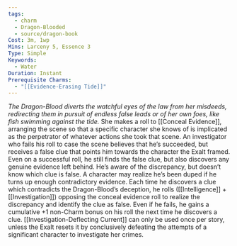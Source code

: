 ```yaml
---
tags:
  - charm
  - Dragon-Blooded
  - source/dragon-book
Cost: 3m, 1wp
Mins: Larceny 5, Essence 3
Type: Simple
Keywords:
  - Water
Duration: Instant
Prerequisite Charms:
  - "[[Evidence-Erasing Tide]]"
---
```

*The Dragon-Blood diverts the watchful eyes of the law from her misdeeds, redirecting them in pursuit of endless false leads or of her own foes, like fish swimming against the tide.*
She makes a roll to [[Conceal Evidence]], arranging the scene so that a specific character she knows of is implicated as the perpetrator of whatever actions she took that scene. An investigator who fails his roll to case the scene believes that he’s succeeded, but receives a false clue that points him towards the character the Exalt framed. Even on a successful roll, he still finds the false clue, but also discovers any genuine evidence left behind. He’s aware of the discrepancy, but doesn’t know which clue is false. A character may realize he’s been duped if he turns up enough contradictory evidence. Each time he discovers a clue which contradicts the Dragon-Blood’s deception, he rolls ([[Intelligence]] + [[Investigation]]) opposing the conceal evidence roll to realize the discrepancy and identify the clue as false. Even if he fails, he gains a cumulative +1 non-Charm bonus on his roll the next time he discovers a clue. [[Investigation-Deflecting Current]] can only be used once per story, unless the Exalt resets it by conclusively defeating the attempts of a significant character to investigate her crimes.